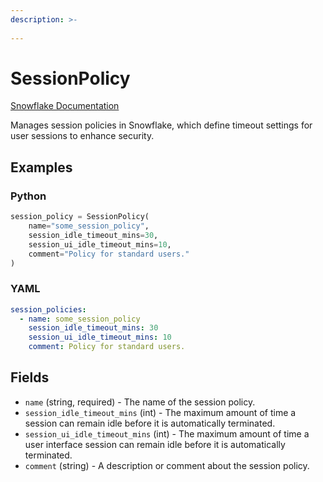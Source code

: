 ```yaml
---
description: >-
  
---
```


# SessionPolicy

[Snowflake Documentation](https://docs.snowflake.com/en/sql-reference/sql/create-session-policy)

Manages session policies in Snowflake, which define timeout settings for user sessions to enhance security.


## Examples

### Python

```python
session_policy = SessionPolicy(
    name="some_session_policy",
    session_idle_timeout_mins=30,
    session_ui_idle_timeout_mins=10,
    comment="Policy for standard users."
)
```


### YAML

```yaml
session_policies:
  - name: some_session_policy
    session_idle_timeout_mins: 30
    session_ui_idle_timeout_mins: 10
    comment: Policy for standard users.
```


## Fields

* `name` (string, required) - The name of the session policy.
* `session_idle_timeout_mins` (int) - The maximum amount of time a session can remain idle before it is automatically terminated.
* `session_ui_idle_timeout_mins` (int) - The maximum amount of time a user interface session can remain idle before it is automatically terminated.
* `comment` (string) - A description or comment about the session policy.


